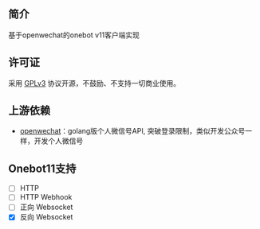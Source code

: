 ## 简介

基于openwechat的onebot v11客户端实现

## 许可证

采用 [GPLv3](https://github.com/barryblueice/gocq-wechat/blob/main/LICENSE) 协议开源，不鼓励、不支持一切商业使用。

## 上游依赖

- [openwechat](https://github.com/eatmoreapple/openwechat)：golang版个人微信号API, 突破登录限制，类似开发公众号一样，开发个人微信号

## Onebot11支持

- [ ] HTTP
- [ ] HTTP Webhook
- [ ] 正向 Websocket
- [x] 反向 Websocket
